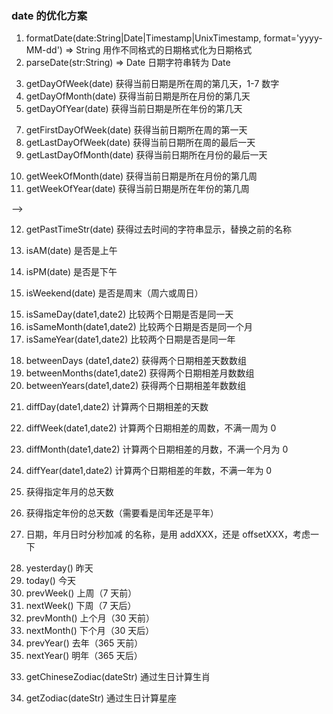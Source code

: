 ### date 的优化方案

1. formatDate(date:String|Date|Timestamp|UnixTimestamp, format='yyyy-MM-dd') => String 用作不同格式的日期格式化为日期格式
2. parseDate(str:String) => Date 日期字符串转为 Date
<!-- 
<!-- 当前天是所在 xxx 的第几天 -->

3. getDayOfWeek(date) 获得当前日期是所在周的第几天，1-7 数字
4. getDayOfMonth(date) 获得当前日期是所在月份的第几天
5. getDayOfYear(date) 获得当前日期是所在年份的第几天

<!-- 获得周和月的第一天以及最后一天 -->

7. getFirstDayOfWeek(date) 获得当前日期所在周的第一天
8. getLastDayOfWeek(date) 获得当前日期所在周的最后一天
9. getLastDayOfMonth(date) 获得当前日期所在月份的最后一天

<!-- 当前周是所在 xxx的第几周 -->

10. getWeekOfMonth(date) 获得当前日期是所在月份的第几周
11. getWeekOfYear(date) 获得当前日期是所在年份的第几周

 -->


12. getPastTimeStr(date) 获得过去时间的字符串显示，替换之前的名称


13. isAM(date) 是否是上午
14. isPM(date) 是否是下午
15. isWeekend(date) 是否是周末（周六或周日）

<!-- 比较同一天，月，年 -->

15. isSameDay(date1,date2) 比较两个日期是否是同一天
16. isSameMonth(date1,date2) 比较两个日期是否是同一个月
17. isSameYear(date1,date2) 比较两个日期是否是同一年

<!-- 获得相差 年，月，日 ，两个日期之间的数组 -->

18. betweenDays (date1,date2) 获得两个日期相差天数数组
19. betweenMonths(date1,date2) 获得两个日期相差月数数组
20. betweenYears(date1,date2) 获得两个日期相差年数数组

<!-- 计算两个年，月，日 的日期之间差 -->

21. diffDay(date1,date2) 计算两个日期相差的天数
22. diffWeek(date1,date2) 计算两个日期相差的周数，不满一周为 0
23. diffMonth(date1,date2) 计算两个日期相差的月数，不满一个月为 0
24. diffYear(date1,date2) 计算两个日期相差的年数，不满一年为 0

25. 获得指定年月的总天数
26. 获得指定年份的总天数（需要看是闰年还是平年）
27. 日期，年月日时分秒加减 的名称，是用 addXXX，还是 offsetXXX，考虑一下

<!-- 简易时间偏移 -->

28. yesterday() 昨天
29. today() 今天
30. prevWeek() 上周（7 天前）
31. nextWeek() 下周（7 天后）
32. prevMonth() 上个月（30 天前）
33. nextMonth() 下个月（30 天后）
34. prevYear() 去年（365 天前）
35. nextYear() 明年（365 天后）

<!-- 生肖，星座 -->

33. getChineseZodiac(dateStr) 通过生日计算生肖

34. getZodiac(dateStr) 通过生日计算星座
